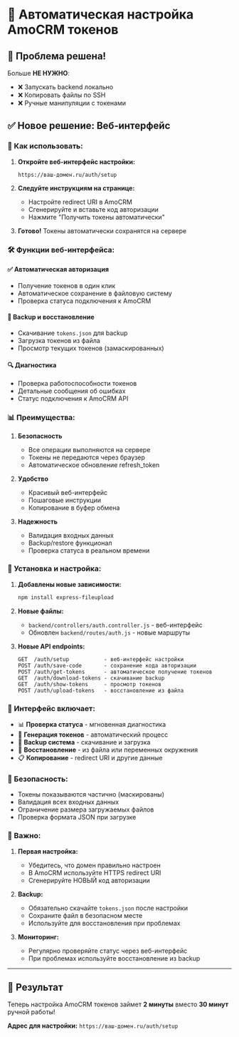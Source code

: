 # 🚀 Автоматическая настройка AmoCRM токенов

## 🎯 Проблема решена!

Больше **НЕ НУЖНО**:
- ❌ Запускать backend локально
- ❌ Копировать файлы по SSH  
- ❌ Ручные манипуляции с токенами

## ✅ Новое решение: Веб-интерфейс

### 🔧 Как использовать:

1. **Откройте веб-интерфейс настройки:**
   ```
   https://ваш-домен.ru/auth/setup
   ```

2. **Следуйте инструкциям на странице:**
   - Настройте redirect URI в AmoCRM
   - Сгенерируйте и вставьте код авторизации
   - Нажмите "Получить токены автоматически"

3. **Готово!** Токены автоматически сохранятся на сервере

### 🛠️ Функции веб-интерфейса:

#### ✅ Автоматическая авторизация
- Получение токенов в один клик
- Автоматическое сохранение в файловую систему
- Проверка статуса подключения к AmoCRM

#### 💾 Backup и восстановление
- Скачивание `tokens.json` для backup
- Загрузка токенов из файла
- Просмотр текущих токенов (замаскированных)

#### 🔍 Диагностика
- Проверка работоспособности токенов
- Детальные сообщения об ошибках
- Статус подключения к AmoCRM API

### 📊 Преимущества:

1. **Безопасность**
   - Все операции выполняются на сервере
   - Токены не передаются через браузер
   - Автоматическое обновление refresh_token

2. **Удобство**
   - Красивый веб-интерфейс
   - Пошаговые инструкции
   - Копирование в буфер обмена

3. **Надежность**
   - Валидация входных данных
   - Backup/restore функционал
   - Проверка статуса в реальном времени

### 🚀 Установка и настройка:

1. **Добавлены новые зависимости:**
   ```bash
   npm install express-fileupload
   ```

2. **Новые файлы:**
   - `backend/controllers/auth.controller.js` - веб-интерфейс
   - Обновлен `backend/routes/auth.js` - новые маршруты

3. **Новые API endpoints:**
   ```
   GET  /auth/setup           - веб-интерфейс настройки
   POST /auth/save-code       - сохранение кода авторизации
   POST /auth/get-tokens      - автоматическое получение токенов
   GET  /auth/download-tokens - скачивание backup
   GET  /auth/show-tokens     - просмотр токенов
   POST /auth/upload-tokens   - восстановление из файла
   ```

### 🎨 Интерфейс включает:

- 📊 **Проверка статуса** - мгновенная диагностика
- 🔑 **Генерация токенов** - автоматический процесс
- 💾 **Backup система** - скачивание и загрузка
- 🔄 **Восстановление** - из файла или переменных окружения
- 📋 **Копирование** - redirect URI и другие данные

### 🔐 Безопасность:

- Токены показываются частично (маскированы)
- Валидация всех входных данных
- Ограничение размера загружаемых файлов
- Проверка формата JSON при загрузке

### 🚨 Важно:

1. **Первая настройка:**
   - Убедитесь, что домен правильно настроен
   - В AmoCRM используйте HTTPS redirect URI
   - Сгенерируйте НОВЫЙ код авторизации

2. **Backup:**
   - Обязательно скачайте `tokens.json` после настройки
   - Сохраните файл в безопасном месте
   - Используйте для восстановления при проблемах

3. **Мониторинг:**
   - Регулярно проверяйте статус через веб-интерфейс
   - При проблемах используйте восстановление из backup

---

## 🎉 Результат

Теперь настройка AmoCRM токенов займет **2 минуты** вместо **30 минут** ручной работы!

**Адрес для настройки:** `https://ваш-домен.ru/auth/setup`
